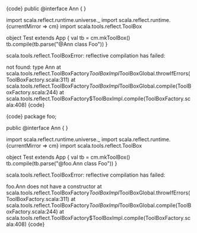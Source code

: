 {code}
public @interface Ann {
}

import scala.reflect.runtime.universe._
import scala.reflect.runtime.{currentMirror => cm}
import scala.tools.reflect.ToolBox

object Test extends App {
  val tb = cm.mkToolBox()
  tb.compile(tb.parse("@Ann class Foo"))
}

scala.tools.reflect.ToolBoxError: reflective compilation has failed:

not found: type Ann
	at scala.tools.reflect.ToolBoxFactory$ToolBoxImpl$ToolBoxGlobal.throwIfErrors(ToolBoxFactory.scala:311)
	at scala.tools.reflect.ToolBoxFactory$ToolBoxImpl$ToolBoxGlobal.compile(ToolBoxFactory.scala:244)
	at scala.tools.reflect.ToolBoxFactory$ToolBoxImpl.compile(ToolBoxFactory.scala:408)
{code}

{code}
package foo;

public @interface Ann {
}

import scala.reflect.runtime.universe._
import scala.reflect.runtime.{currentMirror => cm}
import scala.tools.reflect.ToolBox

object Test extends App {
  val tb = cm.mkToolBox()
  tb.compile(tb.parse("@foo.Ann class Foo"))
}

scala.tools.reflect.ToolBoxError: reflective compilation has failed:

foo.Ann does not have a constructor
	at scala.tools.reflect.ToolBoxFactory$ToolBoxImpl$ToolBoxGlobal.throwIfErrors(ToolBoxFactory.scala:311)
	at scala.tools.reflect.ToolBoxFactory$ToolBoxImpl$ToolBoxGlobal.compile(ToolBoxFactory.scala:244)
	at scala.tools.reflect.ToolBoxFactory$ToolBoxImpl.compile(ToolBoxFactory.scala:408)
{code}
